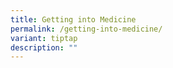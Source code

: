 ```yaml
---
title: Getting into Medicine
permalink: /getting-into-medicine/
variant: tiptap
description: ""
---
```

